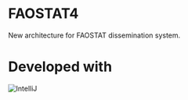 # FAOSTAT4
New architecture for FAOSTAT dissemination system.


# Developed with 
![IntelliJ](http://www.jetbrains.com/idea/docs/logo_intellij_idea.png)
